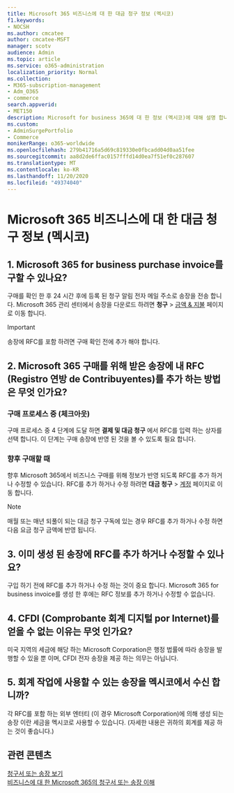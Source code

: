 ```yaml
---
title: Microsoft 365 비즈니스에 대 한 대금 청구 정보 (멕시코)
f1.keywords:
- NOCSH
ms.author: cmcatee
author: cmcatee-MSFT
manager: scotv
audience: Admin
ms.topic: article
ms.service: o365-administration
localization_priority: Normal
ms.collection:
- M365-subscription-management
- Adm_O365
- commerce
search.appverid:
- MET150
description: Microsoft for business 365에 대 한 정보 (멕시코)에 대해 설명 합니다.
ms.custom:
- AdminSurgePortfolio
- Commerce
monikerRange: o365-worldwide
ms.openlocfilehash: 279b41716a5d69c819330e0fbcadd04d0aa51fee
ms.sourcegitcommit: aa8d2de6ffac0157fffd14d0ea7f51ef0c287607
ms.translationtype: MT
ms.contentlocale: ko-KR
ms.lasthandoff: 11/20/2020
ms.locfileid: "49374040"
---
```

# <a name="billing-information-for-microsoft-365-for-business-in-mexico"></a>Microsoft 365 비즈니스에 대 한 대금 청구 정보 (멕시코)

## <a name="1-where-can-i-get-an-invoice-for-my-microsoft-365-for-business-purchase"></a>1. Microsoft 365 for business purchase invoice를 구할 수 있나요?

구매를 확인 한 후 24 시간 후에 등록 된 청구 알림 전자 메일 주소로 송장을 전송 합니다. Microsoft 365 관리 센터에서 송장을 다운로드 하려면 **청구**  >  <a href="https://go.microsoft.com/fwlink/p/?linkid=2102895" target="_blank">금액 & 지불</a> 페이지로 이동 합니다.

> [!IMPORTANT]
> 송장에 RFC를 포함 하려면 구매 확인 전에 추가 해야 합니다.

## <a name="2-how-can-i-add-my-rfc-registro-federal-de-contribuyentes-to-the-invoice-i-get-for-the-purchase-of-microsoft-365-for-business"></a>2. Microsoft 365 구매를 위해 받은 송장에 내 RFC (Registro 연방 de Contribuyentes)를 추가 하는 방법은 무엇 인가요?

### <a name="during-the-purchase-process-checkout"></a>구매 프로세스 중 (체크아웃)

구매 프로세스 중 4 단계에 도달 하면 **결제 및 대금 청구** 에서 RFC를 입력 하는 상자를 선택 합니다. 이 단계는 구매 송장에 반영 된 것을 볼 수 있도록 필요 합니다.

### <a name="for-your-future-purchases"></a>향후 구매할 때

향후 Microsoft 365에서 비즈니스 구매를 위해 정보가 반영 되도록 RFC를 추가 하거나 수정할 수 있습니다. RFC를 추가 하거나 수정 하려면 **대금 청구**  >  <a href="https://go.microsoft.com/fwlink/p/?linkid=2084771" target="_blank">계정</a> 페이지로 이동 합니다.

> [!NOTE]
> 매월 또는 매년 되풀이 되는 대금 청구 구독에 있는 경우 RFC를 추가 하거나 수정 하면 다음 요금 청구 금액에 반영 됩니다.

## <a name="3-can-i-add-or-modify-my-rfc-to-an-invoice-that-was-already-generated"></a>3. 이미 생성 된 송장에 RFC를 추가 하거나 수정할 수 있나요?

구입 하기 전에 RFC를 추가 하거나 수정 하는 것이 중요 합니다. Microsoft 365 for business invoice를 생성 한 후에는 RFC 정보를 추가 하거나 수정할 수 없습니다.

## <a name="4-why-dont-i-get-a-cfdi-comprobante-fiscal-digital-por-internet"></a>4. CFDI (Comprobante 회계 디지털 por Internet)를 얻을 수 없는 이유는 무엇 인가요?

미국 지역의 세금에 해당 하는 Microsoft Corporation은 행정 법률에 따라 송장을 발행할 수 있을 뿐 이며, CFDI 전자 송장을 제공 하는 의무는 아닙니다.

## <a name="5-is-the-invoice-i-receive-valid-for-my-accounting-operations-in-mexico"></a>5. 회계 작업에 사용할 수 있는 송장을 멕시코에서 수신 합니까?

각 RFC를 포함 하는 외부 엔터티 (이 경우 Microsoft Corporation)에 의해 생성 되는 송장 이란 세금을 멕시코로 사용할 수 있습니다. (자세한 내용은 귀하의 회계를 제공 하는 것이 좋습니다.)

## <a name="related-content"></a>관련 콘텐츠

[청구서 또는 송장 보기](view-your-bill-or-invoice.md)\
[비즈니스에 대 한 Microsoft 365의 청구서 또는 송장 이해](understand-your-invoice2.md)
